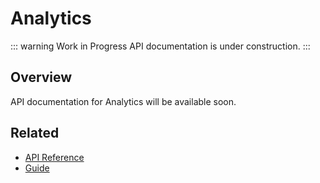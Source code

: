 # Analytics

::: warning Work in Progress
API documentation is under construction.
:::

## Overview

API documentation for Analytics will be available soon.

## Related

- [API Reference](/api/)
- [Guide](/guide/)

